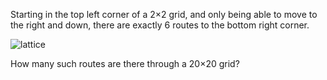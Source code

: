 Starting in the top left corner of a 2×2 grid, and only being able to move to the right and down, 
there are exactly 6 routes to the bottom right corner.

![lattice](https://projecteuler.net/project/images/p015.gif)

How many such routes are there through a 20×20 grid?